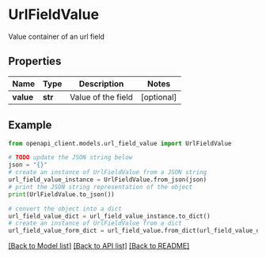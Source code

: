 # UrlFieldValue

Value container of an url field

## Properties

Name | Type | Description | Notes
------------ | ------------- | ------------- | -------------
**value** | **str** | Value of the field | [optional] 

## Example

```python
from openapi_client.models.url_field_value import UrlFieldValue

# TODO update the JSON string below
json = "{}"
# create an instance of UrlFieldValue from a JSON string
url_field_value_instance = UrlFieldValue.from_json(json)
# print the JSON string representation of the object
print(UrlFieldValue.to_json())

# convert the object into a dict
url_field_value_dict = url_field_value_instance.to_dict()
# create an instance of UrlFieldValue from a dict
url_field_value_form_dict = url_field_value.from_dict(url_field_value_dict)
```
[[Back to Model list]](../README.md#documentation-for-models) [[Back to API list]](../README.md#documentation-for-api-endpoints) [[Back to README]](../README.md)


